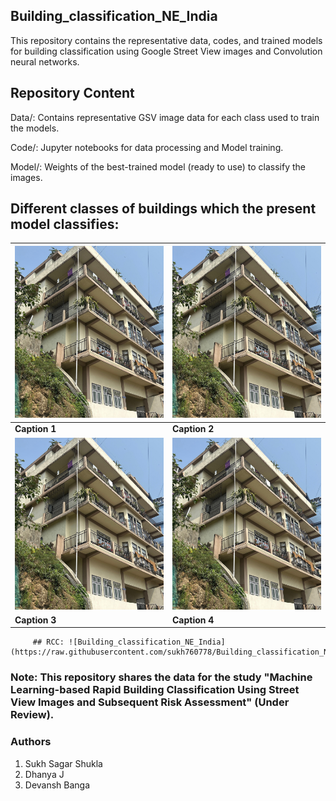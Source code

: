 ## Building_classification_NE_India
This repository contains the representative data, codes, and trained models for building classification using Google Street View images and Convolution neural networks.

## Repository Content

Data/: Contains representative GSV image data for each class used to train the models.

Code/: Jupyter notebooks for data processing and Model training.

Model/: Weights of the best-trained model (ready to use) to classify the images.

## Different classes of buildings which the present model classifies:

| ![Image 1](https://raw.githubusercontent.com/sukh760778/Building_classification_NE_India/main/Data/RCC/103.jpg) | ![Image 2](https://raw.githubusercontent.com/sukh760778/Building_classification_NE_India/main/Data/RCC/103.jpg) |
|--------------------------------|--------------------------------|
| **Caption 1**                 | **Caption 2**                 |
| ![Image 3](https://raw.githubusercontent.com/sukh760778/Building_classification_NE_India/main/Data/RCC/103.jpg) | ![Image 4](https://raw.githubusercontent.com/sukh760778/Building_classification_NE_India/main/Data/RCC/103.jpg) |
| **Caption 3**                 | **Caption 4**                 |



         ## RCC: ![Building_classification_NE_India](https://raw.githubusercontent.com/sukh760778/Building_classification_NE_India/main/Data/RCC/103.jpg) 

### Note: This repository shares the data for the study "Machine Learning-based Rapid Building Classification Using Street View Images and Subsequent Risk Assessment" (Under Review).

### Authors
1. Sukh Sagar Shukla
2. Dhanya J
3. Devansh Banga
